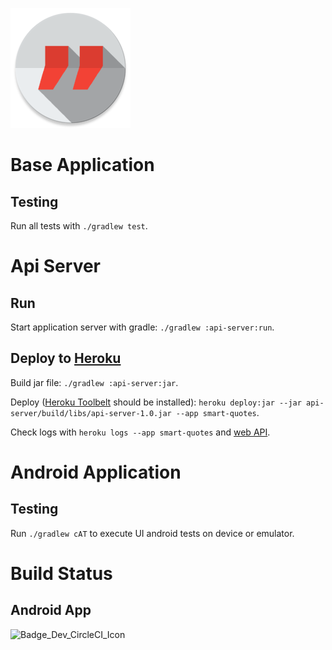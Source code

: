 ![XXXHDPI Icon]

# Base Application

## Testing

Run all tests with `./gradlew test`.

# Api Server

## Run

Start application server with gradle: `./gradlew :api-server:run`.

## Deploy to [Heroku]

Build jar file: `./gradlew :api-server:jar`.

Deploy ([Heroku Toolbelt] should be installed): `heroku deploy:jar --jar api-server/build/libs/api-server-1.0.jar --app smart-quotes`.

Check logs with `heroku logs --app smart-quotes` and [web API].

# Android Application

## Testing

Run `./gradlew cAT` to execute UI android tests on device or emulator.

# Build Status

## Android App

![Badge_Dev_CircleCI_Icon]


[XXXHDPI ICON]: https://raw.githubusercontent.com/dector/quotes/cb6c27ece6b16f1015e9dae9f712294abb863bcf/android/src/main/res/mipmap-xxxhdpi/ic_launcher.png
[Spek]: http://jetbrains.github.io/spek/
[Heroku]: https://heroku.com/
[Heroku Toolbelt]: https://devcenter.heroku.com/articles/getting-started-with-java#set-up
[web API]: http://smart-quotes.herokuapp.com/quotes

[Badge_Dev_CircleCI_Icon]: https://img.shields.io/circleci/build/gh/dector/quotes/dev?label=Dev&logo=circleci&style=for-the-badge
